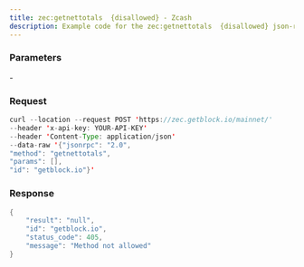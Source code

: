 ```yaml
---
title: zec:getnettotals  {disallowed} - Zcash
description: Example code for the zec:getnettotals  {disallowed} json-rpc method. Сomplete guide on how to use zec:getnettotals  {disallowed} json-rpc in GetBlock.io Web3 documentation.
---
```


### Parameters


\-

### Request

``` java
curl --location --request POST 'https://zec.getblock.io/mainnet/' 
--header 'x-api-key: YOUR-API-KEY' 
--header 'Content-Type: application/json' 
--data-raw '{"jsonrpc": "2.0",
"method": "getnettotals",
"params": [],
"id": "getblock.io"}'
```

###  Response

``` java
{
    "result": "null",
    "id": "getblock.io",
    "status_code": 405,
    "message": "Method not allowed"
}
```


